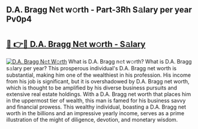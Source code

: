 ## D.A. Bragg N𝚎t w𝚘rth - Part-3Rh S𝚊lary per year Pv0p4

# <h2><a href="http://gc2oq6k.nevu.top/?p=D.A.+Bragg">🔗 👉🔴 D.A. Bragg N𝚎t w𝚘rth - S𝚊lary</a></h2>

[![D.A. Bragg N𝚎t W𝚘rth](https://i.imgur.com/Oavwk0R.jpeg)](http://gc2oq6k.nevu.top/?p=D.A.+Bragg)
What is D.A. Bragg n𝚎t w𝚘rth? What is D.A. Bragg s𝚊lary per year?
This prosperous individual's D.A. Bragg net worth is substantial, making him one of the wealthiest in his profession. His income from his job is significant, but it is overshadowed by D.A. Bragg net worth, which is thought to be amplified by his diverse business pursuits and extensive real estate holdings. With a D.A. Bragg net worth that places him in the uppermost tier of wealth, this man is famed for his business savvy and financial prowess. This wealthy individual, boasting a D.A. Bragg net worth in the billions and an impressive yearly income, serves as a prime illustration of the might of diligence, devotion, and monetary wisdom.
